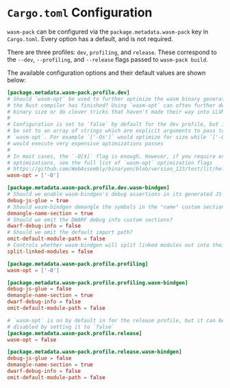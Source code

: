 # `Cargo.toml` Configuration

`wasm-pack` can be configured via the `package.metadata.wasm-pack` key in
`Cargo.toml`. Every option has a default, and is not required.

There are three profiles: `dev`, `profiling`, and `release`. These correspond to
the `--dev`, `--profiling`, and `--release` flags passed to `wasm-pack build`.

The available configuration options and their default values are shown below:

```toml
[package.metadata.wasm-pack.profile.dev]
# Should `wasm-opt` be used to further optimize the wasm binary generated after
# the Rust compiler has finished? Using `wasm-opt` can often further decrease
# binary size or do clever tricks that haven't made their way into LLVM yet.
#
# Configuration is set to `false` by default for the dev profile, but it can
# be set to an array of strings which are explicit arguments to pass to
# `wasm-opt`. For example `['-Os']` would optimize for size while `['-O4']`
# would execute very expensive optimizations passes
#
# In most cases, the `-O[X]` flag is enough. However, if you require extreme
# optimizations, see the full list of `wasm-opt` optimization flags
# https://github.com/WebAssembly/binaryen/blob/version_123/test/lit/help/wasm-opt.test
wasm-opt = ['-O']

[package.metadata.wasm-pack.profile.dev.wasm-bindgen]
# Should we enable wasm-bindgen's debug assertions in its generated JS glue?
debug-js-glue = true
# Should wasm-bindgen demangle the symbols in the "name" custom section?
demangle-name-section = true
# Should we emit the DWARF debug info custom sections?
dwarf-debug-info = false
# Should we omit the default import path?
omit-default-module-path = false
# Controls whether wasm-bindgen will split linked modules out into their own files. Enabling this is recommended, because it allows lazy-loading the linked modules and setting a stricter Content Security Policy. Only available in wasm-bindgen 0.2.95 and later.
split-linked-modules = false

[package.metadata.wasm-pack.profile.profiling]
wasm-opt = ['-O']

[package.metadata.wasm-pack.profile.profiling.wasm-bindgen]
debug-js-glue = false
demangle-name-section = true
dwarf-debug-info = false
omit-default-module-path = false

# `wasm-opt` is on by default in for the release profile, but it can be
# disabled by setting it to `false`
[package.metadata.wasm-pack.profile.release]
wasm-opt = false

[package.metadata.wasm-pack.profile.release.wasm-bindgen]
debug-js-glue = false
demangle-name-section = true
dwarf-debug-info = false
omit-default-module-path = false
```
